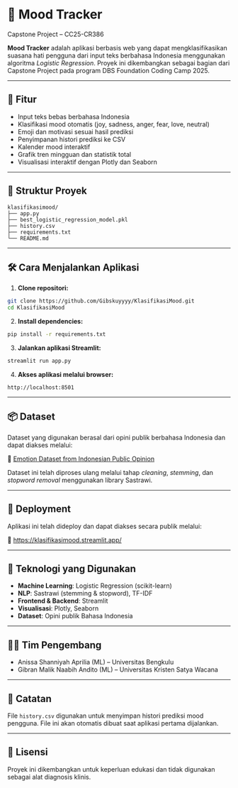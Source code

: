 
# 🧠 Mood Tracker  
Capstone Project – CC25-CR386

**Mood Tracker** adalah aplikasi berbasis web yang dapat mengklasifikasikan suasana hati pengguna dari input teks berbahasa Indonesia menggunakan algoritma *Logistic Regression*. Proyek ini dikembangkan sebagai bagian dari Capstone Project pada program DBS Foundation Coding Camp 2025.

---

## 🚀 Fitur

- Input teks bebas berbahasa Indonesia
- Klasifikasi mood otomatis (joy, sadness, anger, fear, love, neutral)
- Emoji dan motivasi sesuai hasil prediksi
- Penyimpanan histori prediksi ke CSV
- Kalender mood interaktif
- Grafik tren mingguan dan statistik total
- Visualisasi interaktif dengan Plotly dan Seaborn

---

## 📁 Struktur Proyek

```
klasifikasimood/
├── app.py
├── best_logistic_regression_model.pkl
├── history.csv
├── requirements.txt
└── README.md
```

---

## 🛠️ Cara Menjalankan Aplikasi

1. **Clone repositori:**

```bash
git clone https://github.com/Gibskuyyyy/KlasifikasiMood.git
cd KlasifikasiMood
```

2. **Install dependencies:**

```bash
pip install -r requirements.txt
```

3. **Jalankan aplikasi Streamlit:**

```bash
streamlit run app.py
```

4. **Akses aplikasi melalui browser:**

```
http://localhost:8501
```

---

## 📦 Dataset

Dataset yang digunakan berasal dari opini publik berbahasa Indonesia dan dapat diakses melalui:

🔗 [Emotion Dataset from Indonesian Public Opinion](https://github.com/Ricco48/Emotion-Dataset-from-Indonesian-Public-Opinion)

Dataset ini telah diproses ulang melalui tahap *cleaning*, *stemming*, dan *stopword removal* menggunakan library Sastrawi.

---

## 📡 Deployment

Aplikasi ini telah dideploy dan dapat diakses secara publik melalui:

🔗 https://klasifikasimood.streamlit.app/

---

## 🧪 Teknologi yang Digunakan

- **Machine Learning**: Logistic Regression (scikit-learn)
- **NLP**: Sastrawi (stemming & stopword), TF-IDF
- **Frontend & Backend**: Streamlit
- **Visualisasi**: Plotly, Seaborn
- **Dataset**: Opini publik Bahasa Indonesia

---

## 👨‍💻 Tim Pengembang

- Anissa Shanniyah Aprilia (ML) – Universitas Bengkulu  
- Gibran Malik Naabih Andito (ML) – Universitas Kristen Satya Wacana

---

## 📌 Catatan

File `history.csv` digunakan untuk menyimpan histori prediksi mood pengguna. File ini akan otomatis dibuat saat aplikasi pertama dijalankan.

---

## 📄 Lisensi

Proyek ini dikembangkan untuk keperluan edukasi dan tidak digunakan sebagai alat diagnosis klinis.
